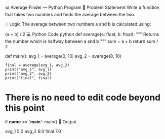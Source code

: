 📊 Average Finder — Python Program
🧠 Problem Statement
Write a function that takes two numbers and finds the average between the two.

💡 Logic
The average between two numbers a and b is calculated using:

(a + b) / 2
💻 Python Code
python
def average(a: float, b: float):
    """
    Returns the number which is halfway between a and b
    """
    sum = a + b
    return sum / 2

def main():
    avg_1 = average(0, 10)
    avg_2 = average(8, 10)
    
    final = average(avg_1, avg_2)
    print("avg_1", avg_1)
    print("avg_2", avg_2)
    print("final", final)

# There is no need to edit code beyond this point
if __name__ == '__main__':
    main()
🧪 Output

avg_1 5.0
avg_2 9.0
final 7.0

